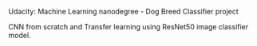 Udacity: Machine Learning nanodegree - Dog Breed Classifier project

CNN from scratch and Transfer learning using ResNet50 image classifier model.
